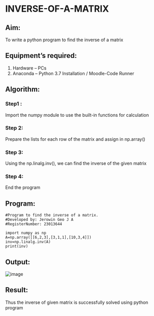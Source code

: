 # INVERSE-OF-A-MATRIX
## Aim:
To write a python program to find the inverse of a matrix
## Equipment’s required:
1. 	Hardware – PCs
2. 	Anaconda – Python 3.7 Installation / Moodle-Code Runner
## Algorithm:
### Step1 : 
Import the numpy module to use the built-in functions for calculation
### Step 2: 
Prepare the lists for each row of the matrix and assign in np.array()
### Step 3: 
Using the np.linalg.inv(), we can find the inverse of the given matrix
### Step 4: 
End the program
## Program:
```
#Program to find the inverse of a matrix.
#Developed by: Jerowin Geo J A
#RegisterNumber: 23013644

import numpy as np
A=np.array([[6,2,3],[3,1,1],[10,3,4]])
inv=np.linalg.inv(A)
print(inv)
```
## Output:
![image](https://github.com/JerowinGeo/INVERSE-OF-A-MATRIX/assets/147139744/348e4d60-59d8-41f2-8c6d-7fc40169c5ff)

## Result:
Thus the inverse of given matrix is successfully solved using python program

